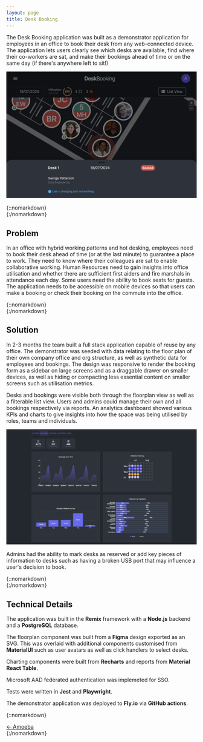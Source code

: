```yaml
---
layout: page
title: Desk Booking
---
```


The Desk Booking application was built as a demonstrator application for employees in an office to book their desk from any web-connected device. The application lets users clearly see which desks are available, find where their co-workers are sat, and make their bookings ahead of time or on the same day (if there's anywhere left to sit!)

![Floorplan](/projects/desk-booking/booked.png)

{::nomarkdown}
<br />
{:/nomarkdown}

## Problem

In an office with hybrid working patterns and hot desking, employees need to book their desk ahead of time (or at the last minute) to guarantee a place to work. They need to know where their colleagues are sat to enable collaborative working. Human Resources need to gain insights into office utilisation and whether there are sufficient first aiders and fire marshals in attendance each day. Some users need the ability to book seats for guests. The application needs to be accessible on mobile devices so that users can make a booking or check their booking on the commute into the office.

{::nomarkdown}
<br />
{:/nomarkdown}

## Solution

In 2-3 months the team built a full stack application capable of reuse by any office. The demonstrator was seeded with data relating to the floor plan of their own company office and org structure, as well as synthetic data for employees and bookings. The design was responsive to render the booking form as a sidebar on large screens and as a draggable drawer on smaller devices, as well as hiding or compacting less essential content on smaller screens such as utilisation metrics.

Desks and bookings were visible both through the floorplan view as well as a filterable list view. Users and admins could manage their own and all bookings respectively via reports. An analytics dashboard showed various KPIs and charts to give insights into how the space was being utilised by roles, teams and individuals.

![Floorplan](/projects/desk-booking/dashboard.png)

Admins had the ability to mark desks as reserved or add key pieces of information to desks such as having a broken USB port that may influence a user's decision to book.

{::nomarkdown}
<br />
{:/nomarkdown}

## Technical Details

The application was built in the **Remix** framework with a **Node.js** backend and a **PostgreSQL** database.

The floorplan component was built from a **Figma** design exported as an SVG. This was overlaid with additional components customised from **MaterialUI** such as user avatars as well as click handlers to select desks.

Charting components were built from **Recharts** and reports from **Material React Table**.

Microsoft AAD federated authentication was implemeted for SSO.

Tests were written in **Jest** and **Playwright**.

The demonstrator application was deployed to **Fly.io** via **GitHub actions**.

{::nomarkdown}

<div class="project-pagination">
    <a href="{{ site.baseurl }}/projects/amoeba">← Amoeba</a> 
    <div /> 
  </div>
{:/nomarkdown}
